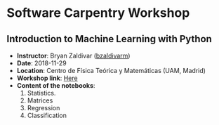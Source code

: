 # Software Carpentry Workshop
## Introduction to Machine Learning with Python

* **Instructor**: Bryan Zaldivar ([bzaldivarm](https://github.com/bzaldivarm/))
* **Date**: 2018-11-29
* **Location**: Centro de Física Teórica y Matemáticas (UAM, Madrid)
* **Workshop link**: [Here](https://adgdt.github.io/2018-11-28-cftmat/)
* **Content of the notebooks**:
  1. Statistics.
  2. Matrices
  3. Regression
  4. Classification
